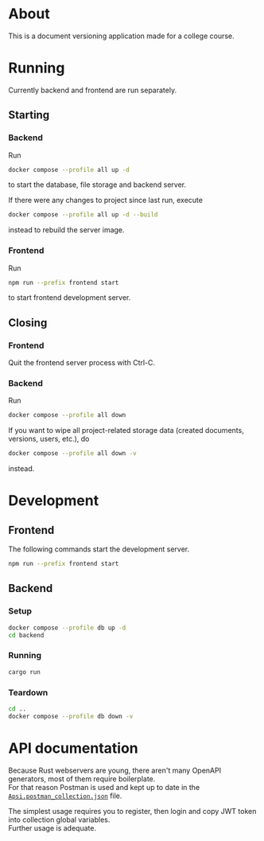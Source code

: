 # About

This is a document versioning application made for a college course.

# Running

Currently backend and frontend are run separately.

## Starting

### Backend

Run

```sh
docker compose --profile all up -d
```

to start the database, file storage and backend server.

If there were any changes to project since last run, execute

```sh
docker compose --profile all up -d --build
```

instead to rebuild the server image.

### Frontend

Run

```sh
npm run --prefix frontend start
```

to start frontend development server.

## Closing

### Frontend

Quit the frontend server process with Ctrl-C.

### Backend

Run

```sh
docker compose --profile all down
```

If you want to wipe all project-related storage data (created documents, versions, users, etc.), do

```sh
docker compose --profile all down -v
```

instead.

# Development

## Frontend

The following commands start the development server.

```sh
npm run --prefix frontend start
```

## Backend

### Setup

```sh
docker compose --profile db up -d
cd backend
```

### Running

```sh
cargo run
```

### Teardown

```sh
cd ..
docker compose --profile db down -v
```

# API documentation

Because Rust webservers are young, there aren't many OpenAPI generators, most of them require boilerplate.  
For that reason Postman is used and kept up to date in the [`Apsi.postman_collection.json`](./Apsi.postman_collection.json) file.

The simplest usage requires you to register, then login and copy JWT token into collection global variables.  
Further usage is adequate.
